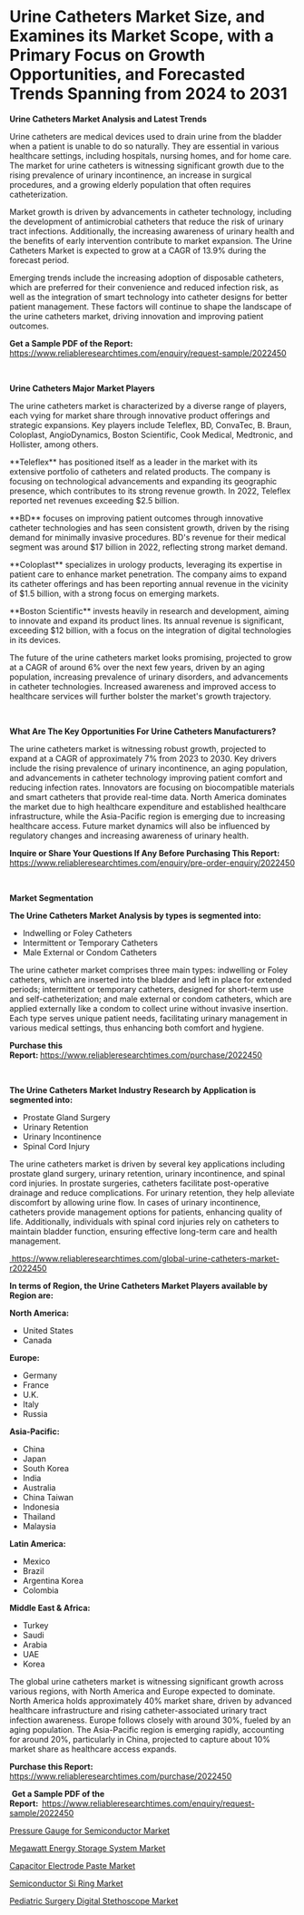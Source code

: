 <p><h1>Urine Catheters Market Size, and Examines its Market Scope, with a Primary Focus on Growth Opportunities, and Forecasted Trends Spanning from 2024 to 2031</h1></p><p><strong>Urine Catheters Market Analysis and Latest Trends</strong></p>
<p><p>Urine catheters are medical devices used to drain urine from the bladder when a patient is unable to do so naturally. They are essential in various healthcare settings, including hospitals, nursing homes, and for home care. The market for urine catheters is witnessing significant growth due to the rising prevalence of urinary incontinence, an increase in surgical procedures, and a growing elderly population that often requires catheterization.</p><p>Market growth is driven by advancements in catheter technology, including the development of antimicrobial catheters that reduce the risk of urinary tract infections. Additionally, the increasing awareness of urinary health and the benefits of early intervention contribute to market expansion. The Urine Catheters Market is expected to grow at a CAGR of 13.9% during the forecast period. </p><p>Emerging trends include the increasing adoption of disposable catheters, which are preferred for their convenience and reduced infection risk, as well as the integration of smart technology into catheter designs for better patient management. These factors will continue to shape the landscape of the urine catheters market, driving innovation and improving patient outcomes.</p></p>
<p><strong>Get a Sample PDF of the Report:&nbsp;</strong> <a href="https://www.reliableresearchtimes.com/enquiry/request-sample/2022450?utm_campaign=1612&utm_medium=2&utm_source=Github&utm_content=ia&utm_term=28102024&utm_id=urine-catheters">https://www.reliableresearchtimes.com/enquiry/request-sample/2022450</a></p>
<p>&nbsp;</p>
<p><strong>Urine Catheters Major Market Players</strong></p>
<p><p>The urine catheters market is characterized by a diverse range of players, each vying for market share through innovative product offerings and strategic expansions. Key players include Teleflex, BD, ConvaTec, B. Braun, Coloplast, AngioDynamics, Boston Scientific, Cook Medical, Medtronic, and Hollister, among others.</p><p>**Teleflex** has positioned itself as a leader in the market with its extensive portfolio of catheters and related products. The company is focusing on technological advancements and expanding its geographic presence, which contributes to its strong revenue growth. In 2022, Teleflex reported net revenues exceeding $2.5 billion.</p><p>**BD** focuses on improving patient outcomes through innovative catheter technologies and has seen consistent growth, driven by the rising demand for minimally invasive procedures. BD's revenue for their medical segment was around $17 billion in 2022, reflecting strong market demand.</p><p>**Coloplast** specializes in urology products, leveraging its expertise in patient care to enhance market penetration. The company aims to expand its catheter offerings and has been reporting annual revenue in the vicinity of $1.5 billion, with a strong focus on emerging markets.</p><p>**Boston Scientific** invests heavily in research and development, aiming to innovate and expand its product lines. Its annual revenue is significant, exceeding $12 billion, with a focus on the integration of digital technologies in its devices.</p><p>The future of the urine catheters market looks promising, projected to grow at a CAGR of around 6% over the next few years, driven by an aging population, increasing prevalence of urinary disorders, and advancements in catheter technologies. Increased awareness and improved access to healthcare services will further bolster the market's growth trajectory.</p></p>
<p>&nbsp;</p>
<p><strong>What Are The Key Opportunities For Urine Catheters Manufacturers?</strong></p>
<p><p>The urine catheters market is witnessing robust growth, projected to expand at a CAGR of approximately 7% from 2023 to 2030. Key drivers include the rising prevalence of urinary incontinence, an aging population, and advancements in catheter technology improving patient comfort and reducing infection rates. Innovators are focusing on biocompatible materials and smart catheters that provide real-time data. North America dominates the market due to high healthcare expenditure and established healthcare infrastructure, while the Asia-Pacific region is emerging due to increasing healthcare access. Future market dynamics will also be influenced by regulatory changes and increasing awareness of urinary health.</p></p>
<p><strong>Inquire or Share Your Questions If Any Before Purchasing This Report:</strong> <a href="https://www.reliableresearchtimes.com/enquiry/pre-order-enquiry/2022450?utm_campaign=1612&utm_medium=2&utm_source=Github&utm_content=ia&utm_term=28102024&utm_id=urine-catheters">https://www.reliableresearchtimes.com/enquiry/pre-order-enquiry/2022450</a></p>
<p>&nbsp;</p>
<p><strong>Market Segmentation</strong></p>
<p><strong>The Urine Catheters Market Analysis by types is segmented into:</strong></p>
<p><ul><li>Indwelling or Foley Catheters</li><li>Intermittent or Temporary Catheters</li><li>Male External or Condom Catheters</li></ul></p>
<p><p>The urine catheter market comprises three main types: indwelling or Foley catheters, which are inserted into the bladder and left in place for extended periods; intermittent or temporary catheters, designed for short-term use and self-catheterization; and male external or condom catheters, which are applied externally like a condom to collect urine without invasive insertion. Each type serves unique patient needs, facilitating urinary management in various medical settings, thus enhancing both comfort and hygiene.</p></p>
<p><strong>Purchase this Report:&nbsp;</strong><a href="https://www.reliableresearchtimes.com/purchase/2022450?utm_campaign=1612&utm_medium=2&utm_source=Github&utm_content=ia&utm_term=28102024&utm_id=urine-catheters">https://www.reliableresearchtimes.com/purchase/2022450</a></p>
<p>&nbsp;</p>
<p><strong>The Urine Catheters Market Industry Research by Application is segmented into:</strong></p>
<p><ul><li>Prostate Gland Surgery</li><li>Urinary Retention</li><li>Urinary Incontinence</li><li>Spinal Cord Injury</li></ul></p>
<p><p>The urine catheters market is driven by several key applications including prostate gland surgery, urinary retention, urinary incontinence, and spinal cord injuries. In prostate surgeries, catheters facilitate post-operative drainage and reduce complications. For urinary retention, they help alleviate discomfort by allowing urine flow. In cases of urinary incontinence, catheters provide management options for patients, enhancing quality of life. Additionally, individuals with spinal cord injuries rely on catheters to maintain bladder function, ensuring effective long-term care and health management.</p></p>
<p><a href="https://www.reliableresearchtimes.com/global-urine-catheters-market-r2022450?utm_campaign=1612&utm_medium=2&utm_source=Github&utm_content=ia&utm_term=28102024&utm_id=urine-catheters">&nbsp;https://www.reliableresearchtimes.com/global-urine-catheters-market-r2022450</a></p>
<p><strong>In terms of Region, the Urine Catheters Market Players available by Region are:</strong></p>
<p>
    <p> <strong> North America: </strong>
        <ul>
            <li>United States</li>
            <li>Canada</li>
        </ul>
        </p> 
    <p> <strong> Europe: </strong>
        <ul>
            <li>Germany</li>
            <li>France</li>
            <li>U.K.</li>
            <li>Italy</li>
            <li>Russia</li>
        </ul>
        </p> 
    <p> <strong> Asia-Pacific: </strong>
        <ul>
            <li>China</li>
            <li>Japan</li>
            <li>South Korea</li>
            <li>India</li>
            <li>Australia</li>
            <li>China Taiwan</li>
            <li>Indonesia</li>
            <li>Thailand</li>
            <li>Malaysia</li>
        </ul>
        </p> 
    <p> <strong> Latin America: </strong>
        <ul>
            <li>Mexico</li>
            <li>Brazil</li>
            <li>Argentina Korea</li>
            <li>Colombia</li>
        </ul>
        </p> 
    <p> <strong> Middle East & Africa: </strong>
        <ul>
            <li>Turkey</li>
            <li>Saudi</li>
            <li>Arabia</li>
            <li>UAE</li>
            <li>Korea</li>
        </ul>
    </p>
    </p>
<p><p>The global urine catheters market is witnessing significant growth across various regions, with North America and Europe expected to dominate. North America holds approximately 40% market share, driven by advanced healthcare infrastructure and rising catheter-associated urinary tract infection awareness. Europe follows closely with around 30%, fueled by an aging population. The Asia-Pacific region is emerging rapidly, accounting for around 20%, particularly in China, projected to capture about 10% market share as healthcare access expands.</p></p>
<p><strong>Purchase this Report: </strong><a href="https://www.reliableresearchtimes.com/purchase/2022450?utm_campaign=1612&utm_medium=2&utm_source=Github&utm_content=ia&utm_term=28102024&utm_id=urine-catheters">https://www.reliableresearchtimes.com/purchase/2022450</a></p>
<p>&nbsp;<strong>Get a Sample PDF of the Report:&nbsp;&nbsp;</strong><a href="https://www.reliableresearchtimes.com/enquiry/request-sample/2022450?utm_campaign=1612&utm_medium=2&utm_source=Github&utm_content=ia&utm_term=28102024&utm_id=urine-catheters">https://www.reliableresearchtimes.com/enquiry/request-sample/2022450</a></p>
<p><strong></strong></p>
<p><p><a href="https://www.linkedin.com/pulse/pressure-gauge-semiconductor-market-size-share-analysis-growth-iw2cf?trk=public_post_embed_feed-article-content&utm_campaign=1612&utm_medium=2&utm_source=Github&utm_content=ia&utm_term=28102024&utm_id=urine-catheters">Pressure Gauge for Semiconductor Market</a></p><p><a href="https://www.linkedin.com/pulse/megawatt-energy-storage-system-market-analysis-product-segmentation-ee0rc?utm_campaign=1612&utm_medium=2&utm_source=Github&utm_content=ia&utm_term=28102024&utm_id=urine-catheters">Megawatt Energy Storage System Market</a></p><p><a href="https://www.linkedin.com/pulse/capacitor-electrode-paste-market-emerging-trends-future-wzxbf?trk=public_post_embed_feed-article-content&utm_campaign=1612&utm_medium=2&utm_source=Github&utm_content=ia&utm_term=28102024&utm_id=urine-catheters">Capacitor Electrode Paste Market</a></p><p><a href="https://www.linkedin.com/pulse/semiconductor-si-ring-market-velocity-85-cagr-trajectory-rp3sf?trk=public_post_embed_feed-article-content&utm_campaign=1612&utm_medium=2&utm_source=Github&utm_content=ia&utm_term=28102024&utm_id=urine-catheters">Semiconductor Si Ring Market</a></p><p><a href="https://github.com/Rekhakhatun65/Market-Research-Report-List-1/blob/main/pediatric-surgery-digital-stethoscope-market.md?utm_campaign=1612&utm_medium=2&utm_source=Github&utm_content=ia&utm_term=28102024&utm_id=urine-catheters">Pediatric Surgery Digital Stethoscope Market</a></p></p>